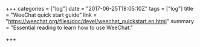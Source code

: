 +++
categories = ["log"]
date = "2017-06-25T18:05:10Z"
tags = ["log"]
title = "WeeChat quick start guide"
link = "https://weechat.org/files/doc/devel/weechat_quickstart.en.html"
summary = "Essential reading to learn how to use WeeChat."

+++
